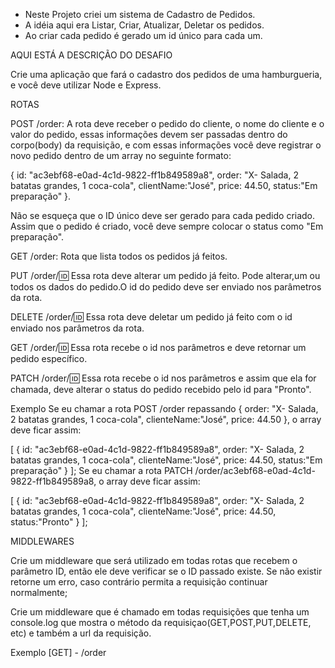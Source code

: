 - Neste Projeto criei um sistema de Cadastro de Pedidos. 
- A idéia aqui era Listar, Criar, Atualizar, Deletar os pedidos.
- Ao criar cada pedido é gerado um id único para cada um.


AQUI ESTÁ A DESCRIÇÃO DO DESAFIO


Crie uma aplicação que fará o cadastro dos pedidos de uma hamburgueria, e você deve utilizar Node e Express.

ROTAS


POST /order: A rota deve receber o pedido do cliente, o nome do cliente e o valor do pedido, essas informações devem ser passadas dentro do corpo(body) da requisição, e com essas informações você deve registrar o novo pedido dentro de um array no seguinte formato: 

{ id: "ac3ebf68-e0ad-4c1d-9822-ff1b849589a8", 
  order: "X- Salada, 2 batatas grandes, 1 coca-cola", 
  clientName:"José", price: 44.50, status:"Em preparação" }. 
  
Não se esqueça que o ID único deve ser gerado para cada pedido criado. Assim que o pedido é criado, você deve sempre colocar o status como "Em preparação".



GET /order: Rota que lista todos os pedidos já feitos.



PUT /order/:id: Essa rota deve alterar um pedido já feito. Pode alterar,um ou todos os dados do pedido.O id do pedido deve ser enviado nos parâmetros da rota.



DELETE /order/:id: Essa rota deve deletar um pedido já feito com o id enviado nos parâmetros da rota.



GET /order/:id: Essa rota recebe o id nos parâmetros e deve retornar um pedido específico.



PATCH /order/:id: Essa rota recebe o id nos parâmetros e assim que ela for chamada, deve alterar o status do pedido recebido pelo id para "Pronto".



Exemplo
Se eu chamar a rota POST /order repassando { order: "X- Salada, 2 batatas grandes, 1 coca-cola", clienteName:"José", price: 44.50 }, o array deve ficar assim:

[
  {
    id: "ac3ebf68-e0ad-4c1d-9822-ff1b849589a8",
    order: "X- Salada, 2 batatas grandes, 1 coca-cola",
    clienteName:"José", 
    price: 44.50,
    status:"Em preparação"
  }
];
Se eu chamar a rota PATCH /order/ac3ebf68-e0ad-4c1d-9822-ff1b849589a8, o array deve ficar assim:

[
  {
    id: "ac3ebf68-e0ad-4c1d-9822-ff1b849589a8",
    order: "X- Salada, 2 batatas grandes, 1 coca-cola",
    clienteName:"José", 
    price: 44.50,
    status:"Pronto"
  }
];



MIDDLEWARES



Crie um middleware que será utilizado em todas rotas que recebem o parâmetro ID, então ele deve verificar se o ID passado existe. Se não existir retorne um erro, caso contrário permita a requisição continuar normalmente;

Crie um middleware que é chamado em todas requisições que tenha um console.log que mostra o método da requisiçao(GET,POST,PUT,DELETE, etc) e também a url da requisição.

Exemplo
[GET] - /order
